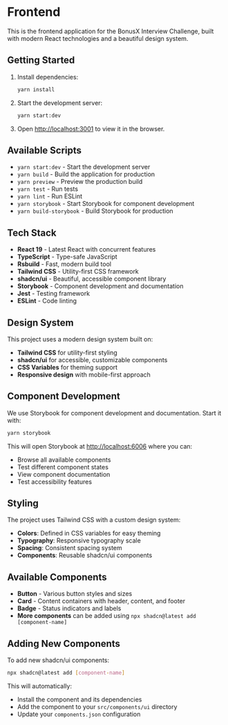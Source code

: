 # Frontend

This is the frontend application for the BonusX Interview Challenge, built with modern React technologies and a beautiful design system.

## Getting Started

1. Install dependencies:
   ```bash
   yarn install
   ```

2. Start the development server:
   ```bash
   yarn start:dev
   ```

3. Open [http://localhost:3001](http://localhost:3001) to view it in the browser.

## Available Scripts

- `yarn start:dev` - Start the development server
- `yarn build` - Build the application for production
- `yarn preview` - Preview the production build
- `yarn test` - Run tests
- `yarn lint` - Run ESLint
- `yarn storybook` - Start Storybook for component development
- `yarn build-storybook` - Build Storybook for production

## Tech Stack

- **React 19** - Latest React with concurrent features
- **TypeScript** - Type-safe JavaScript
- **Rsbuild** - Fast, modern build tool
- **Tailwind CSS** - Utility-first CSS framework
- **shadcn/ui** - Beautiful, accessible component library
- **Storybook** - Component development and documentation
- **Jest** - Testing framework
- **ESLint** - Code linting

## Design System

This project uses a modern design system built on:

- **Tailwind CSS** for utility-first styling
- **shadcn/ui** for accessible, customizable components
- **CSS Variables** for theming support
- **Responsive design** with mobile-first approach

## Component Development

We use Storybook for component development and documentation. Start it with:

```bash
yarn storybook
```

This will open Storybook at [http://localhost:6006](http://localhost:6006) where you can:
- Browse all available components
- Test different component states
- View component documentation
- Test accessibility features

## Styling

The project uses Tailwind CSS with a custom design system:

- **Colors**: Defined in CSS variables for easy theming
- **Typography**: Responsive typography scale
- **Spacing**: Consistent spacing system
- **Components**: Reusable shadcn/ui components

## Available Components

- **Button** - Various button styles and sizes
- **Card** - Content containers with header, content, and footer
- **Badge** - Status indicators and labels
- **More components** can be added using `npx shadcn@latest add [component-name]`

## Adding New Components

To add new shadcn/ui components:

```bash
npx shadcn@latest add [component-name]
```

This will automatically:
- Install the component and its dependencies
- Add the component to your `src/components/ui` directory
- Update your `components.json` configuration